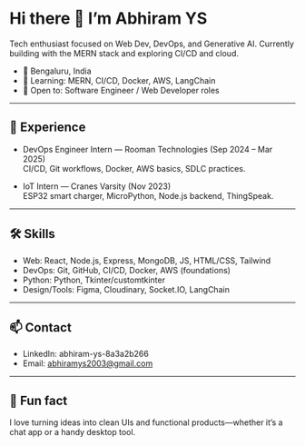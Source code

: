 # Hi there 👋 I’m Abhiram YS

Tech enthusiast focused on Web Dev, DevOps, and Generative AI. Currently building with the MERN stack and exploring CI/CD and cloud.

- 📍 Bengaluru, India
- 🌱 Learning: MERN, CI/CD, Docker, AWS, LangChain
- 💼 Open to: Software Engineer / Web Developer roles

---

## 💼 Experience
- DevOps Engineer Intern — Rooman Technologies (Sep 2024 – Mar 2025)  
  CI/CD, Git workflows, Docker, AWS basics, SDLC practices.

- IoT Intern — Cranes Varsity (Nov 2023)  
  ESP32 smart charger, MicroPython, Node.js backend, ThingSpeak.

---

## 🛠️ Skills
- Web: React, Node.js, Express, MongoDB, JS, HTML/CSS, Tailwind  
- DevOps: Git, GitHub, CI/CD, Docker, AWS (foundations)  
- Python: Python, Tkinter/customtkinter  
- Design/Tools: Figma, Cloudinary, Socket.IO, LangChain

---

## 📫 Contact
- LinkedIn: abhiram-ys-8a3a2b266  
- Email: abhiramys2003@gmail.com

---

## 🎉 Fun fact
I love turning ideas into clean UIs and functional products—whether it’s a chat app or a handy desktop tool.
